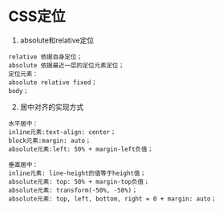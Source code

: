 # CSS定位

1. absolute和relative定位

```text
relative 依据自身定位；
absolute 依据最近一层的定位元素定位；
定位元素：
absolute relative fixed；
body；
```

2. 居中对齐的实现方式

```text
水平居中：
inline元素:text-align: center；
block元素:margin: auto；
absolute元素:left: 50% + margin-left负值；

垂直居中：
inline元素: line-height的值等于height值；
absolute元素: top: 50% + margin-top负值；
absolute元素: transform(-50%, -50%)；
absolute元素: top, left, bottom, right = 0 + margin: auto；

```